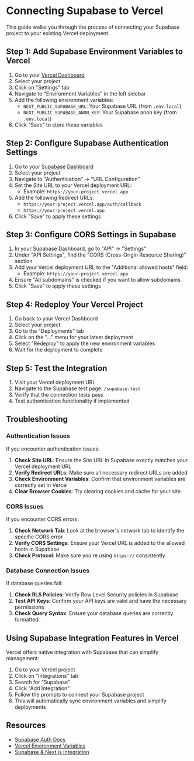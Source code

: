 # Connecting Supabase to Vercel

This guide walks you through the process of connecting your Supabase project to your existing Vercel deployment.

## Step 1: Add Supabase Environment Variables to Vercel

1. Go to your [Vercel Dashboard](https://vercel.com/dashboard)
2. Select your project
3. Click on "Settings" tab
4. Navigate to "Environment Variables" in the left sidebar
5. Add the following environment variables:
   - `NEXT_PUBLIC_SUPABASE_URL`: Your Supabase URL (from `.env.local`)
   - `NEXT_PUBLIC_SUPABASE_ANON_KEY`: Your Supabase anon key (from `.env.local`)
6. Click "Save" to store these variables

## Step 2: Configure Supabase Authentication Settings

1. Go to your [Supabase Dashboard](https://app.supabase.com)
2. Select your project
3. Navigate to "Authentication" → "URL Configuration"
4. Set the Site URL to your Vercel deployment URL:
   - Example: `https://your-project.vercel.app`
5. Add the following Redirect URLs:
   - `https://your-project.vercel.app/auth/callback`
   - `https://your-project.vercel.app`
6. Click "Save" to apply these settings

## Step 3: Configure CORS Settings in Supabase

1. In your Supabase Dashboard, go to "API" → "Settings"
2. Under "API Settings", find the "CORS (Cross-Origin Resource Sharing)" section
3. Add your Vercel deployment URL to the "Additional allowed hosts" field:
   - Example: `https://your-project.vercel.app`
4. Ensure "All subdomains" is checked if you want to allow subdomains
5. Click "Save" to apply these settings

## Step 4: Redeploy Your Vercel Project

1. Go back to your Vercel Dashboard
2. Select your project
3. Go to the "Deployments" tab
4. Click on the "..." menu for your latest deployment
5. Select "Redeploy" to apply the new environment variables
6. Wait for the deployment to complete

## Step 5: Test the Integration

1. Visit your Vercel deployment URL
2. Navigate to the Supabase test page: `/supabase-test`
3. Verify that the connection tests pass
4. Test authentication functionality if implemented

## Troubleshooting

### Authentication Issues

If you encounter authentication issues:

1. **Check Site URL**: Ensure the Site URL in Supabase exactly matches your Vercel deployment URL
2. **Verify Redirect URLs**: Make sure all necessary redirect URLs are added
3. **Check Environment Variables**: Confirm that environment variables are correctly set in Vercel
4. **Clear Browser Cookies**: Try clearing cookies and cache for your site

### CORS Issues

If you encounter CORS errors:

1. **Check Network Tab**: Look at the browser's network tab to identify the specific CORS error
2. **Verify CORS Settings**: Ensure your Vercel URL is added to the allowed hosts in Supabase
3. **Check Protocol**: Make sure you're using `https://` consistently

### Database Connection Issues

If database queries fail:

1. **Check RLS Policies**: Verify Row Level Security policies in Supabase
2. **Test API Keys**: Confirm your API keys are valid and have the necessary permissions
3. **Check Query Syntax**: Ensure your database queries are correctly formatted

## Using Supabase Integration Features in Vercel

Vercel offers native integration with Supabase that can simplify management:

1. Go to your Vercel project
2. Click on "Integrations" tab
3. Search for "Supabase"
4. Click "Add Integration"
5. Follow the prompts to connect your Supabase project
6. This will automatically sync environment variables and simplify deployments

## Resources

- [Supabase Auth Docs](https://supabase.com/docs/guides/auth)
- [Vercel Environment Variables](https://vercel.com/docs/concepts/projects/environment-variables)
- [Supabase & Next.js Integration](https://supabase.com/docs/guides/getting-started/quickstarts/nextjs)
